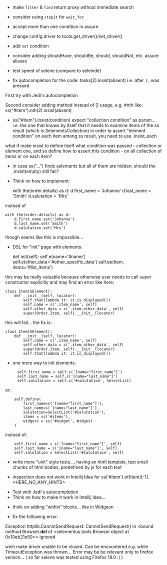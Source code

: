 * make `filter` & `find` return proxy without immediate search

* consider using `stopit` for `wait_for`

* accept more than one condition in assure

* change config.driver to tools.get_driver()/set_driver()

* add `not` condition

* consider adding shouldHave, shouldBe, should, shouldNot, etc. assure aliases

* test speed of selene (compare to selenide)

*  fix autocompletion for the code: tasks[2].insist(absent)
i.e. after `].` was pressed

First try with Jedi's autocompletion

Second consider adding method instead of [] usage, e.g. #nth
like:
    ss("#item").nth(2).insist(absent)

* ss("#item").insist(condition) expect "collection condition" as param...
i.e. the one that knows by itself that it needs to examine items of the ss result (which is SelementsCollection)
in order to assert "element condition" on each item among ss result, you need
to use .insist_each

what if make insist to define itself what condition was passed - collection or element one, and so define
how to assert this condition - on all collection of items or on each item?

* in case ss("...") finds selements but all of them are hidden, should the .insist(empty) still fail?

* Think on how to implement:


    with the(order.details) as d:
        d.first_name = 'Johanna'
        d.last_name = 'Smith'
        d.salutation = 'Mrs'

instead of 

    with the(order.details) as d:
        d.first_name.set('Johanna')
        d.last_name.set('Smith')
        d.salutation.set('Mrs')
        
        
though seems like this is impossible...

* DSL for "init" page with elements:


    def init(self):
        self.e(name='#name')
        self.e(other_data='#other_specific_data')
        self.ee(Item, items='#list_items')

this may be really valuable because otherwise user needs to call super constructor explicitly and may find an error like here:

    class Item(SElement):
        def __init__(self, locator):
            self.that(lambda it: it.is_displayed())
            self.name = s('.item_name', self)
            self.other_data = s('.item_other_data', self)
            super(Order.Item, self).__init__(locator)

this will fail... the fix is:


    class Item(SElement):
        def __init__(self, locator):
            self.name = s('.item_name', self)
            self.other_data = s('.item_other_data', self)
            super(Order.Item, self).__init__(locator)
            self.that(lambda it: it.is_displayed())

* one more way to init elements:


        self.first_name = self.s('[name="first_name"]')
        self.last_name = self.s('[name="last_name"]')
        self.salutation = self.s('#salutation', SelectList)
       
or:

        self.define(
            first_name=s('[name="first_name"]'),
            last_name=s('[name="last_name"]'),
            salutation=SelectList('#salutation'),
            items = ss('#items'),
            widgets = ss('#widget', Widget)
        )

instead of:


        self.first_name = s('[name="first_name"]', self)
        self.last_name = s('[name="last_name"]', self)
        self.salutation = SelectList('#salutation', self)

* write more "unit" style tests.... having an html template, test small chunks of html bodies, predefined by js for each test

* inspection does not work in Intellij Idea for ss('#item').of(Item)[-1].<HERE_NO_ANY_HINTS>

- Test with Jedi's autocompletion
- Think on how to make it work in Intellij Idea...


* think on adding "within" blocks... like in Widgeon

* fix the following error:

Exception httplib.CannotSendRequest: CannotSendRequest() in <bound method Browser.__del__ of <selementus.tools.Browser object at 0x10eb21e50>> ignored

wich make driver unable to be closed. Can be encountered e.g. while TimeoutException was thrown...
Error may be be relevant only to firefox version... ( so far selene was tested using Firefox 18.0 :) )
